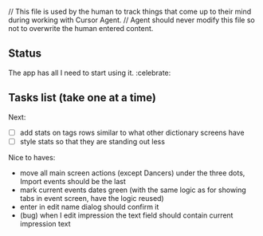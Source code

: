 // This file is used by the human to track things that come up to their mind during working with Cursor Agent.
// Agent should never modify this file so not to overwrite the human entered content.

## Status
The app has all I need to start using it. :celebrate:

## Tasks list (take one at a time)
Next:
- [ ] add stats on tags rows similar to what other dictionary screens have
- [ ] style stats so that they are standing out less

Nice to haves:
- move all main screen actions (except Dancers) under the three dots, Import events should be the last
- mark current events dates green (with the same logic as for showing tabs in event screen, have the logic reused)
- enter in edit name dialog should confirm it
- (bug) when I edit impression the text field should contain current impression text
